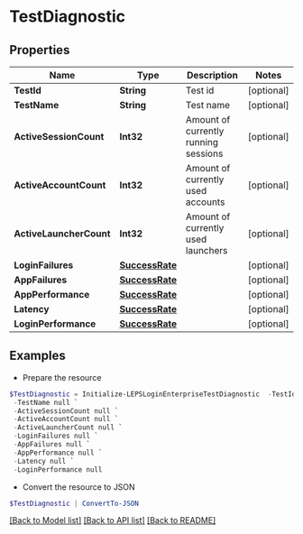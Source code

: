 # TestDiagnostic
## Properties

Name | Type | Description | Notes
------------ | ------------- | ------------- | -------------
**TestId** | **String** | Test id | [optional] 
**TestName** | **String** | Test name | [optional] 
**ActiveSessionCount** | **Int32** | Amount of currently running sessions | [optional] 
**ActiveAccountCount** | **Int32** | Amount of currently used accounts | [optional] 
**ActiveLauncherCount** | **Int32** | Amount of currently used launchers | [optional] 
**LoginFailures** | [**SuccessRate**](SuccessRate.md) |  | [optional] 
**AppFailures** | [**SuccessRate**](SuccessRate.md) |  | [optional] 
**AppPerformance** | [**SuccessRate**](SuccessRate.md) |  | [optional] 
**Latency** | [**SuccessRate**](SuccessRate.md) |  | [optional] 
**LoginPerformance** | [**SuccessRate**](SuccessRate.md) |  | [optional] 

## Examples

- Prepare the resource
```powershell
$TestDiagnostic = Initialize-LEPSLoginEnterpriseTestDiagnostic  -TestId null `
 -TestName null `
 -ActiveSessionCount null `
 -ActiveAccountCount null `
 -ActiveLauncherCount null `
 -LoginFailures null `
 -AppFailures null `
 -AppPerformance null `
 -Latency null `
 -LoginPerformance null
```

- Convert the resource to JSON
```powershell
$TestDiagnostic | ConvertTo-JSON
```

[[Back to Model list]](../README.md#documentation-for-models) [[Back to API list]](../README.md#documentation-for-api-endpoints) [[Back to README]](../README.md)

